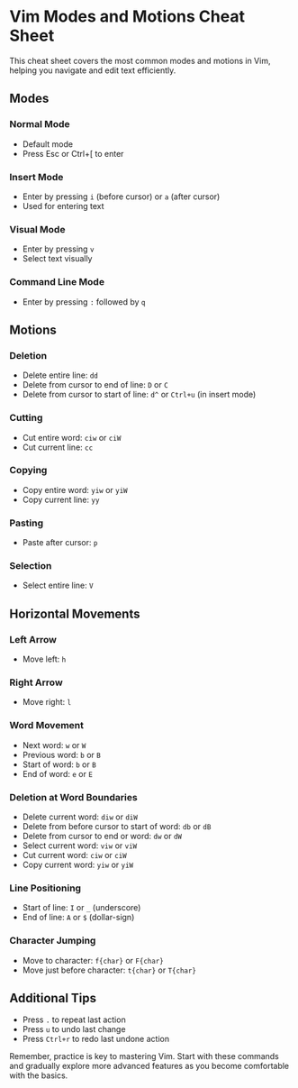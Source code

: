 # Vim Modes and Motions Cheat Sheet

This cheat sheet covers the most common modes and motions in Vim, helping you navigate and edit text efficiently.

## Modes

### Normal Mode
- Default mode
- Press Esc or Ctrl+[ to enter

### Insert Mode
- Enter by pressing `i` (before cursor) or `a` (after cursor)
- Used for entering text

### Visual Mode
- Enter by pressing `v`
- Select text visually

### Command Line Mode
- Enter by pressing `:` followed by `q`

## Motions

### Deletion
- Delete entire line: `dd`
- Delete from cursor to end of line: `D` or `C`
- Delete from cursor to start of line: `d^` or `Ctrl+u` (in insert mode)

### Cutting
- Cut entire word: `ciw` or `ciW`
- Cut current line: `cc`

### Copying
- Copy entire word: `yiw` or `yiW`
- Copy current line: `yy`

### Pasting
- Paste after cursor: `p`

### Selection
- Select entire line: `V`

## Horizontal Movements

### Left Arrow
- Move left: `h`

### Right Arrow
- Move right: `l`

### Word Movement
- Next word: `w` or `W`
- Previous word: `b` or `B`
- Start of word: `b` or `B`
- End of word: `e` or `E`

### Deletion at Word Boundaries
- Delete current word: `diw` or `diW`
- Delete from before cursor to start of word: `db` or `dB`
- Delete from cursor to end or word: `dw` or `dW`
- Select current word: `viw` or `viW`
- Cut current word: `ciw` or `ciW`
- Copy current word: `yiw` or `yiW`

### Line Positioning
- Start of line: `I` or `_` (underscore)
- End of line: `A` or `$` (dollar-sign)

### Character Jumping
- Move to character: `f{char}` or `F{char}`
- Move just before character: `t{char}` or `T{char}`

## Additional Tips

- Press `.` to repeat last action
- Press `u` to undo last change
- Press `Ctrl+r` to redo last undone action

Remember, practice is key to mastering Vim. Start with these commands and gradually explore more advanced features as you become comfortable with the basics.
